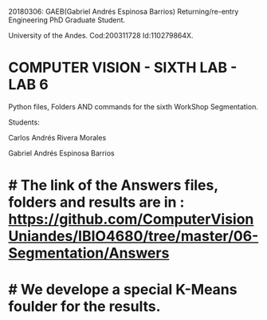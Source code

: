 <!--- 20180306AnswersLab6 first feedback  -->
20180306: GAEB(Gabriel Andrés Espinosa Barrios) Returning/re-entry Engineering PhD Graduate Student.

University of the Andes. Cod:200311728 Id:110279864X.
#  COMPUTER VISION - SIXTH LAB - LAB 6 
Python files, Folders AND commands for the sixth WorkShop Segmentation.

Students: 

Carlos Andrés Rivera Morales

Gabriel Andrés Espinosa Barrios

# # The link of the Answers files, folders and results are in : https://github.com/ComputerVisionUniandes/IBIO4680/tree/master/06-Segmentation/Answers

# # We develope a special K-Means foulder for the results. 